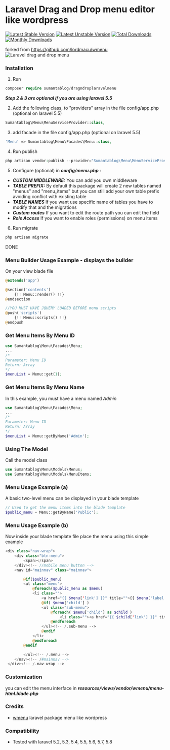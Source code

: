 # Laravel Drag and Drop menu editor like wordpress
[![Latest Stable Version](https://poser.pugx.org/sumantablog/dragndroplaravelmenu/v/stable)](https://packagist.org/packages/sumantablog/dragndroplaravelmenu) [![Latest Unstable Version](https://poser.pugx.org/sumantablog/dragndroplaravelmenu/v/unstable)](https://packagist.org/packages/sumantablog/dragndroplaravelmenu) [![Total Downloads](https://poser.pugx.org/sumantablog/dragndroplaravelmenu/downloads)](https://packagist.org/packages/sumantablog/dragndroplaravelmenu) [![Monthly Downloads](https://poser.pugx.org/sumantablog/dragndroplaravelmenu/d/monthly)](https://packagist.org/packages/sumantablog/dragndroplaravelmenu)

forked from https://github.com/lordmacu/wmenu
![Laravel drag and drop menu](https://raw.githubusercontent.com/sumantablog/dragndroplaravelmenu/master/screenshot.png)

### Installation

1. Run

```php
composer require sumantablog/dragndroplaravelmenu
```

**_Step 2 & 3 are optional if you are using laravel 5.5_**

2. Add the following class, to "providers" array in the file config/app.php (optional on laravel 5.5)

```php
Sumantablog\Menu\MenuServiceProvider::class,
```

3. add facade in the file config/app.php (optional on laravel 5.5)

```php
'Menu' => Sumantablog\Menu\Facades\Menu::class,
```

4. Run publish

```php
php artisan vendor:publish --provider="Sumantablog\Menu\MenuServiceProvider"
```

5. Configure (optional) in **_config/menu.php_** :

- **_CUSTOM MIDDLEWARE:_** You can add you own middleware
- **_TABLE PREFIX:_** By default this package will create 2 new tables named "menus" and "menu_items" but you can still add your own table prefix avoiding conflict with existing table
- **_TABLE NAMES_** If you want use specific name of tables you have to modify that and the migrations
- **_Custom routes_** If you want to edit the route path you can edit the field
- **_Role Access_** If you want to enable roles (permissions) on menu items

6. Run migrate

```php
php artisan migrate
```

DONE

### Menu Builder Usage Example - displays the builder

On your view blade file

```php
@extends('app')

@section('contents')
    {!! Menu::render() !!}
@endsection

//YOU MUST HAVE JQUERY LOADED BEFORE menu scripts
@push('scripts')
    {!! Menu::scripts() !!}
@endpush
```

### Get Menu Items By Menu ID

```php
use Sumantablog\Menu\Facades\Menu;
...
/*
Parameter: Menu ID
Return: Array
*/
$menuList = Menu::get(1);
```

### Get Menu Items By Menu Name

In this example, you must have a menu named _Admin_

```php
use Sumantablog\Menu\Facades\Menu;
...
/*
Parameter: Menu ID
Return: Array
*/
$menuList = Menu::getByName('Admin');
```

### Using The Model

Call the model class

```php
use Sumantablog\Menu\Models\Menus;
use Sumantablog\Menu\Models\MenuItems;
```

### Menu Usage Example (a)

A basic two-level menu can be displayed in your blade template

```php
// Used to get the menu items into the blade template
$public_menu = Menu::getByName('Public');

```

### Menu Usage Example (b)

Now inside your blade template file place the menu using this simple example

```php
<div class="nav-wrap">
    <div class="btn-menu">
        <span></span>
    </div><!-- //mobile menu button -->
    <nav id="mainnav" class="mainnav">

        @if($public_menu)
        <ul class="menu">
            @foreach($public_menu as $menu)
            <li class="">
                <a href="{{ $menu['link'] }}" title="">{{ $menu['label'] }}</a>
                @if( $menu['child'] )
                <ul class="sub-menu">
                    @foreach( $menu['child'] as $child )
                        <li class=""><a href="{{ $child['link'] }}" title="">{{ $child['label'] }}</a></li>
                    @endforeach
                </ul><!-- /.sub-menu -->
                @endif
            </li>
            @endforeach
        @endif

        </ul><!-- /.menu -->
    </nav><!-- /#mainnav -->
 </div><!-- /.nav-wrap -->
```

### Customization

you can edit the menu interface in **_resources/views/vendor/wmenu/menu-html.blade.php_**

### Credits

- [wmenu](https://github.com/lordmacu/wmenu) laravel package menu like wordpress

### Compatibility

- Tested with laravel 5.2, 5.3, 5.4, 5.5, 5.6, 5.7, 5.8
